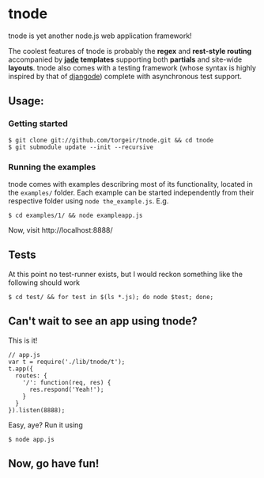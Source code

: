 tnode
===

tnode is yet another node.js web application framework!

The coolest features of tnode is probably the **regex** and **rest-style routing** accompanied by **[jade](http://github.com/masylum/jade) templates** supporting both **partials** and site-wide **layouts**. tnode also comes with a testing framework (whose syntax is highly inspired by that of [djangode](http://github.com/simonw/djangode/)) complete with asynchronous test support.


## Usage:

### Getting started

    $ git clone git://github.com/torgeir/tnode.git && cd tnode
    $ git submodule update --init --recursive
                                                                                       
### Running the examples

tnode comes with examples describring most of its functionality, located in the `examples/` folder. Each example can be started independently from their respective folder using `node the_example.js`. E.g.

    $ cd examples/1/ && node exampleapp.js

Now, visit http://localhost:8888/
                                            
## Tests                                    

At this point no test-runner exists, but I would reckon something like the following should work

    $ cd test/ && for test in $(ls *.js); do node $test; done;

## Can't wait to see an app using tnode?

This is it!

    // app.js
    var t = require('./lib/tnode/t');
    t.app({
	  routes: {
		'/': function(req, res) {
		  res.respond('Yeah!');
	    }
	  }
	}).listen(8888);

Easy, aye? Run it using
                           
    $ node app.js

## Now, go have fun!